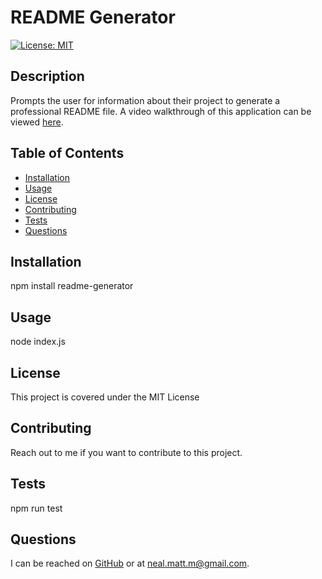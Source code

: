 # README Generator
[![License: MIT](https://img.shields.io/badge/License-MIT-yellow.svg)](https://opensource.org/licenses/MIT)

## Description
Prompts the user for information about their project to generate a professional README file.
A video walkthrough of this application can be viewed [here](https://drive.google.com/file/d/1uyy0txvUNUSTucsMVi1cJVf8huz5NKKJ/view).

## Table of Contents
- [Installation](#installation)
- [Usage](#usage)
- [License](#license)
- [Contributing](#contributing)
- [Tests](#tests)
- [Questions](#questions)

## Installation
npm install readme-generator

## Usage
node index.js

## License
This project is covered under the MIT License

## Contributing
Reach out to me if you want to contribute to this project.

## Tests
npm run test

## Questions
I can be reached on [GitHub](https://www.github.com/nealmm/) or at neal.matt.m@gmail.com.